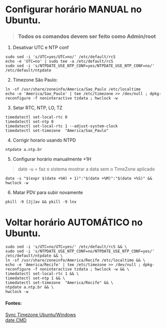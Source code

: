 # Configurar horário MANUAL no Ubuntu.  

> ### **Todos os comandos devem ser feito como Admin/root**
1) Desativar UTC e NTP conf  

```
sudo sed -i 's/UTC=yes/UTC=no/' /etc/default/rcS
echo -e 'UTC=no' | sudo tee -a /etc/default/rcS
sudo sed -i 's/NTPDATE_USE_NTP_CONF=yes/NTPDATE_USE_NTP_CONF=no/' /etc/default/ntpdate
```

2) Timezone São Paulo:  

```
ln -sf /usr/share/zoneinfo/America/Sao_Paulo /etc/localtime
echo -e 'America/Sao_Paulo' | tee /etc/timezone >> /dev/null ; dpkg-reconfigure -f noninteractive tzdata ; hwclock -w
```

3) Setar RTC, NTP, LO, TZ  

```
timedatectl set-local-rtc 0
timedatectl set-ntp 0
timedatectl set-local-rtc 1 --adjust-system-clock
timedatectl set-timezone  "America/Sao_Paulo"
```

4) Corrigir horario usando NTPD  

```
ntpdate a.ntp.br
```

5) Configurar horário manualmente +1H  
> date -u = faz o sistema mostrar a data sem o TimeZone aplicado  

```
date -s "$(expr $(date +%H) + 1)":"$(date +%M)":"$(date +%S)" && hwclock -w
```

6) Matar PDV para subir novamente  

```
pkill -9 [Jj]av && pkill -9 lnx
```
# Voltar horário AUTOMÁTICO no Ubuntu.

```
sudo sed -i 's/UTC=no/UTC=yes/' /etc/default/rcS && \
sudo sed -i 's/NTPDATE_USE_NTP_CONF=no/NTPDATE_USE_NTP_CONF=yes/' /etc/default/ntpdate && \
ln -sf /usr/share/zoneinfo/America/Recife /etc/localtime && \
echo -e 'America/Recife' | tee /etc/timezone >> /dev/null ; dpkg-reconfigure -f noninteractive tzdata ; hwclock -w && \
timedatectl set-local-rtc 1 && \
timedatectl set-ntp 1 && \
timedatectl set-timezone  "America/Recife" && \
ntpdate a.ntp.br && \
hwclock -w
```

#### Fontes:  
[Sync Timezone Ubuntu/Windows](https://www.edivaldobrito.com.br/como-corrigir-diferencas-de-tempo-entre-o-ubuntu-e-o-windows-em-sistema-com-dual-boot/)  
[date CMD](https://paulosantanna.com/2017/03/01/configuracoes-de-data-e-hora-via-terminal-no-linux/)  
